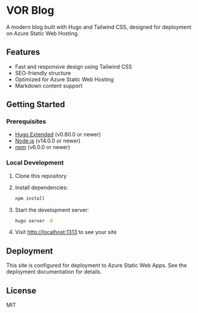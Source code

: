 # VOR Blog

A modern blog built with Hugo and Tailwind CSS, designed for deployment on Azure Static Web Hosting.

## Features

- Fast and responsive design using Tailwind CSS
- SEO-friendly structure
- Optimized for Azure Static Web Hosting
- Markdown content support

## Getting Started

### Prerequisites

- [Hugo Extended](https://gohugo.io/getting-started/installing/) (v0.80.0 or newer)
- [Node.js](https://nodejs.org/) (v14.0.0 or newer)
- [npm](https://www.npmjs.com/) (v6.0.0 or newer)

### Local Development

1. Clone this repository
2. Install dependencies:

   ```bash
   npm install
   ```

3. Start the development server:

   ```bash
   hugo server -D
   ```

4. Visit [http://localhost:1313](http://localhost:1313) to see your site

## Deployment

This site is configured for deployment to Azure Static Web Apps. See the deployment documentation for details.

## License

MIT
